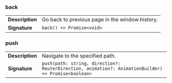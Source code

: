 

### back

| | |
| --- | --- |
| **Description** | Go back to previous page in the window.history. |
| **Signature** | `back() => Promise<void>` |


### push

| | |
| --- | --- |
| **Description** | Navigate to the specified path. |
| **Signature** | `push(path: string, direction?: RouterDirection, animation?: AnimationBuilder) => Promise<boolean>` |


